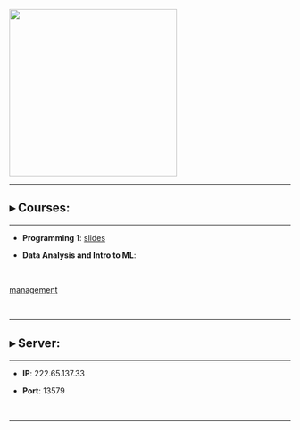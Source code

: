 <p float="left">
<img src="https://www.bioinfo-lab.com/img/road2ocean.jpg" height="300">
</p>

---------------------------------------

## ▸ Courses:

---------------------------------------

 * **Programming 1**: [slides](https://www.bioinfo-lab.com/courses/c01/)

 * **Data Analysis and Intro to ML**: 

&nbsp;&nbsp;

[management](https://github.com/jumphone/BiUH/tree/main)

&nbsp;&nbsp;

---------------------------------------
## ▸ Server:

---------------------------------------

 * **IP**: 222.65.137.33

 * **Port**: 13579

&nbsp;&nbsp;

---------------------------------------



